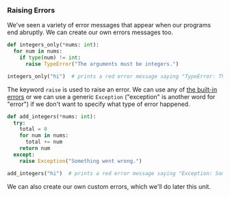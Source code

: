 ### Raising Errors

We've seen a variety of error messages that appear when our programs end abruptly. We can create our own errors messages too.

```python
def integers_only(*nums: int):
  for num in nums:
    if type(num) != int:
      raise TypeError("The arguments must be integers.")

integers_only("hi")  # prints a red error message saying "TypeError: The arguments must be integers."
``` 

The keyword `raise` is used to raise an error. We can use any of [the built-in errors](https://docs.python.org/3/library/exceptions.html) or we can use a generic `Exception` ("exception" is another word for "error") if we don't want to specify what type of error happened. 

```python
def add_integers(*nums: int):
  try:
    total = 0
    for num in nums:
      total += num
    return num
  except:
    raise Exception("Something went wrong.")

add_integers("hi")  # prints a red error message saying "Exception: Something went wrong."
``` 

We can also create our own custom errors, which we'll do later this unit.
